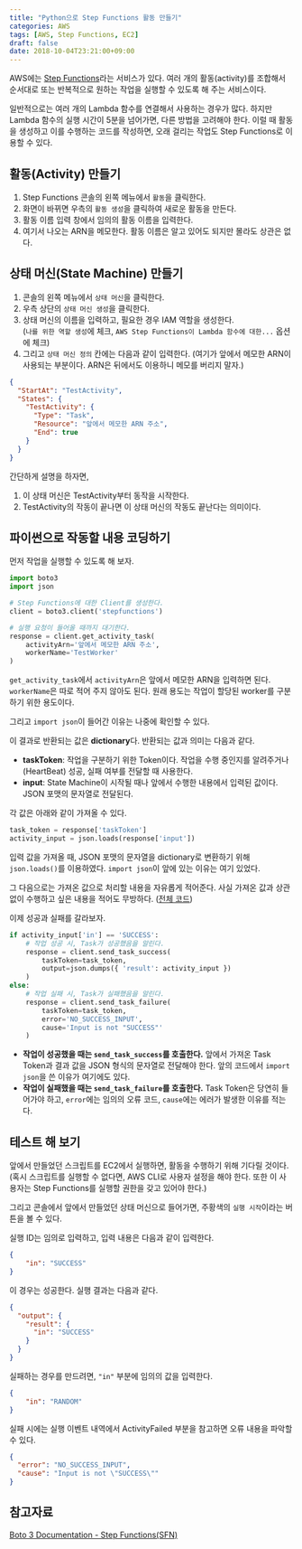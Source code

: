 ```yaml
---
title: "Python으로 Step Functions 활동 만들기"
categories: AWS
tags: [AWS, Step Functions, EC2]
draft: false
date: 2018-10-04T23:21:00+09:00
---
```


AWS에는 [Step Functions](https://aws.amazon.com/ko/step-functions/)라는 서비스가 있다. 여러 개의 활동(activity)를 조합해서 순서대로 또는 반복적으로 원하는 작업을 실행할 수 있도록 해 주는 서비스이다. 

일반적으로는 여러 개의 Lambda 함수를 연결해서 사용하는 경우가 많다. 하지만 Lambda 함수의 실행 시간이 5분을 넘어가면, 다른 방법을 고려해야 한다. 이럴 때 활동을 생성하고 이를 수행하는 코드를 작성하면, 오래 걸리는 작업도 Step Functions로 이용할 수 있다. 

## 활동(Activity) 만들기

1. Step Functions 콘솔의 왼쪽 메뉴에서 `활동`을 클릭한다. 
2. 화면이 바뀌면 우측의 `활동 생성`을 클릭하여 새로운 활동을 만든다.
3. 활동 이름 입력 창에서 임의의 활동 이름을 입력한다.
4. 여기서 나오는 ARN을 메모한다. 활동 이름은 알고 있어도 되지만 몰라도 상관은 없다.

## 상태 머신(State Machine) 만들기

1. 콘솔의 왼쪽 메뉴에서 `상태 머신`을 클릭한다. 
2. 우측 상단의 `상태 머신 생성`을 클릭한다.
3. 상태 머신의 이름을 입력하고, 필요한 경우 IAM 역할을 생성한다. <br/> (`나를 위한 역할 생성`에 체크, `AWS Step Functions이 Lambda 함수에 대한...` 옵션에 체크)
4. 그리고 `상태 머신 정의` 칸에는 다음과 같이 입력한다. (여기가 앞에서 메모한 ARN이 사용되는 부분이다. ARN은 뒤에서도 이용하니 메모를 버리지 말자.)

```json
{
  "StartAt": "TestActivity",
  "States": {
    "TestActivity": {
      "Type": "Task",
      "Resource": "앞에서 메모한 ARN 주소",
      "End": true
    }
  }
}
```

간단하게 설명을 하자면, 

1. 이 상태 머신은 TestActivity부터 동작을 시작한다.
2. TestActivity의 작동이 끝나면 이 상태 머신의 작동도 끝난다는 의미이다. 

## 파이썬으로 작동할 내용 코딩하기

먼저 작업을 실행할 수 있도록 해 보자. 

```python
import boto3
import json

# Step Functions에 대한 Client를 생성한다. 
client = boto3.client('stepfunctions')

# 실행 요청이 들어올 때까지 대기한다.
response = client.get_activity_task(
    activityArn='앞에서 메모한 ARN 주소',
    workerName='TestWorker'
)
```

`get_activity_task`에서 `activityArn`은 앞에서 메모한 ARN을 입력하면 된다. `workerName`은 따로 적어 주지 않아도 된다. 원래 용도는 작업이 할당된 worker를 구분하기 위한 용도이다. 

그리고 `import json`이 들어간 이유는 나중에 확인할 수 있다.

이 결과로 반환되는 값은 **dictionary**다. 반환되는 값과 의미는 다음과 같다.

* **taskToken**: 작업을 구분하기 위한 Token이다. 작업을 수행 중인지를 알려주거나(HeartBeat) 성공, 실패 여부를 전달할 때 사용한다.
* **input**: State Machine이 시작될 때나 앞에서 수행한 내용에서 입력된 값이다. JSON 포맷의 문자열로 전달된다.

각 값은 아래와 같이 가져올 수 있다.

```python
task_token = response['taskToken']
activity_input = json.loads(response['input'])
```

입력 값을 가져올 때, JSON 포맷의 문자열을 dictionary로 변환하기 위해 `json.loads()`를 이용하였다. `import json`이 앞에 있는 이유는 여기 있었다. 

그 다음으로는 가져온 값으로 처리할 내용을 자유롭게 적어준다. 사실 가져온 값과 상관 없이 수행하고 싶은 내용을 적어도 무방하다. ([전체 코드](https://gist.github.com/rubysoho07/4892af6d47e364ebb976b715738e3163))

이제 성공과 실패를 갈라보자.

```python
if activity_input['in'] == 'SUCCESS':
    # 작업 성공 시, Task가 성공했음을 알린다.
    response = client.send_task_success(
        taskToken=task_token,
        output=json.dumps({ 'result': activity_input })
    )
else:
    # 작업 실패 시, Task가 실패했음을 알린다.
    response = client.send_task_failure(
        taskToken=task_token,
        error='NO_SUCCESS_INPUT',
        cause='Input is not "SUCCESS"'
    )
```

* **작업이 성공했을 때는 `send_task_success`를 호출한다.** 앞에서 가져온 Task Token과 결과 값을 JSON 형식의 문자열로 전달해야 한다. 앞의 코드에서 `import json`을 쓴 이유가 여기에도 있다.
* **작업이 실패했을 때는 `send_task_failure`를 호출한다.** Task Token은 당연히 들어가야 하고, `error`에는 임의의 오류 코드, `cause`에는 에러가 발생한 이유를 적는다. 

## 테스트 해 보기

앞에서 만들었던 스크립트를 EC2에서 실행하면, 활동을 수행하기 위해 기다릴 것이다. (혹시 스크립트를 실행할 수 없다면, AWS CLI로 사용자 설정을 해야 한다. 또한 이 사용자는 Step Functions를 실행할 권한을 갖고 있어야 한다.)

그리고 콘솔에서 앞에서 만들었던 상태 머신으로 들어가면, 주황색의 `실행 시작`이라는 버튼을 볼 수 있다. 

실행 ID는 임의로 입력하고, 입력 내용은 다음과 같이 입력한다.

```json
{
    "in": "SUCCESS"
}
```

이 경우는 성공한다. 실행 결과는 다음과 같다. 

```json
{
  "output": {
    "result": {
      "in": "SUCCESS"
    }
  }
}
```

실패하는 경우를 만드려면, `"in"` 부분에 임의의 값을 입력한다.

```json
{
    "in": "RANDOM"
}
```

실패 시에는 실행 이벤트 내역에서 ActivityFailed 부분을 참고하면 오류 내용을 파악할 수 있다. 

```json
{
  "error": "NO_SUCCESS_INPUT",
  "cause": "Input is not \"SUCCESS\""
}
```

## 참고자료

[Boto 3 Documentation - Step Functions(SFN)](https://boto3.amazonaws.com/v1/documentation/api/latest/reference/services/stepfunctions.html)